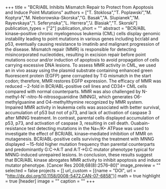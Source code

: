 +++
title = "BCR/ABL Inhibits Mismatch Repair to Protect from Apoptosis and Induce Point Mutations"
authors = ["T. Stoklosa","T. Poplawski","M. Koptyra","M. Nieborowska-Skorska","G. Basak","A. Slupianek","M. Rayevskaya","I. Seferynska","L. Herrera","J. Blasiak","T. Skorski"]
publication_types = ["2"]
publication_short = ""
abstract = "BCR/ABL kinase–positive chronic myelogenous leukemia (CML) cells display genomic instability leading to point mutations in various genes including bcr/abl and p53, eventually causing resistance to imatinib and malignant progression of the disease. Mismatch repair (MMR) is responsible for detecting misincorporated nucleotides, resulting in excision repair before point mutations occur and/or induction of apoptosis to avoid propagation of cells carrying excessive DNA lesions. To assess MMR activity in CML, we used an in vivo assay using the plasmid substrate containing enhanced green fluorescent protein (EGFP) gene corrupted by T:G mismatch in the start codon; therefore, MMR restores EGFP expression. The efficacy of MMR was reduced ∼2-fold in BCR/ABL-positive cell lines and CD34+ CML cells compared with normal counterparts. MMR was also challenged by N-methyl-N'-nitro-N-nitrosoguanidine (MNNG), which generates O6-methylguanine and O4-methylthymine recognized by MMR system. Impaired MMR activity in leukemia cells was associated with better survival, accumulation of p53 but not of p73, and lack of activation of caspase 3 after MNNG treatment. In contrast, parental cells displayed accumulation of p53, p73, and activation of caspase 3, resulting in cell death. Ouabain-resistance test detecting mutations in the Na+/K+ ATPase was used to investigate the effect of BCR/ABL kinase–mediated inhibition of MMR on mutagenesis. BCR/ABL-positive cells surviving the treatment with MNNG displayed ∼15-fold higher mutation frequency than parental counterparts and predominantly G:C→A:T and A:T→G:C mutator phenotype typical for MNNG-induced unrepaired lesions. In conclusion, these results suggest that BCR/ABL kinase abrogates MMR activity to inhibit apoptosis and induce mutator phenotype. [Cancer Res 2008;68(8):2576–80]"
image_preview = ""
selected = false
projects = []
url_custom = [{name = "DOI", url = "http://dx.doi.org/10.1158/0008-5472.CAN-07-6858"}]
math = true
highlight = true
[header]
image = ""
caption = ""
+++

